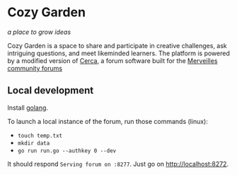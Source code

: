 # Cozy Garden
_a place to grow ideas_

Cozy Garden is a space to share and participate in creative challenges, ask intriguing questions, and meet likeminded learners. The platform is powered by a modified version of [Cerca](https://github.com/cblgh/cerca), a forum software built for the [Merveilles community forums](https://forum.merveilles.town)

## Local development

Install [golang](https://go.dev/).

To launch a local instance of the forum, run those commands (linux):

- `touch temp.txt`
- `mkdir data`
- `go run run.go --authkey 0 --dev`

It should respond `Serving forum on :8277`. Just go on [http://localhost:8272](http://localhost:8272).
